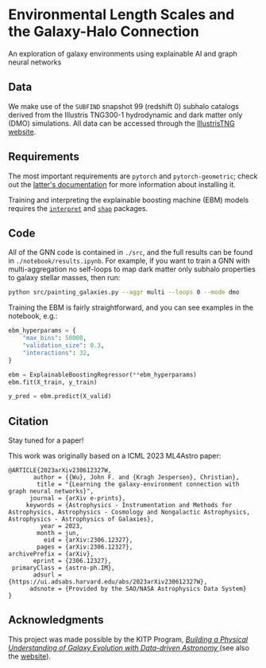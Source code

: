 # Environmental Length Scales and the Galaxy-Halo Connection
An exploration of galaxy environments using explainable AI and graph neural networks

## Data

We make use of the `SUBFIND` snapshot 99 (redshift 0) subhalo catalogs derived from the Illustris TNG300-1 hydrodynamic and dark matter only (DMO) simulations. All data can be accessed through the [IllustrisTNG website](https://www.tng-project.org/data/).

## Requirements

The most important requirements are `pytorch` and `pytorch-geometric`; check out the [latter's documentation](https://pytorch-geometric.readthedocs.io/en/latest/) for more information about installing it.

Training and interpreting the explainable boosting machine (EBM) models requires the [`interpret`](https://github.com/interpretml/interpret/) and [`shap`](https://github.com/shap/shap) packages.

## Code

All of the GNN code is contained in `./src`, and the full results can be found in `./notebook/results.ipynb`. For example, if you want to train a GNN with multi-aggregation no self-loops to map dark matter only subhalo properties to galaxy stellar masses, then run:

```bash
python src/painting_galaxies.py --aggr multi --loops 0 --mode dmo
```

Training the EBM is fairly straightforward, and you can see examples in the notebook, e.g.:

```python
ebm_hyperparams = {
    "max_bins": 50000, 
    "validation_size": 0.3,
    "interactions": 32,
}

ebm = ExplainableBoostingRegressor(**ebm_hyperparams)        
ebm.fit(X_train, y_train)

y_pred = ebm.predict(X_valid)
```

## Citation 

Stay tuned for a paper!

This work was originally based on a ICML 2023 ML4Astro paper:

```
@ARTICLE{2023arXiv230612327W,
       author = {{Wu}, John F. and {Kragh Jespersen}, Christian},
        title = "{Learning the galaxy-environment connection with graph neural networks}",
      journal = {arXiv e-prints},
     keywords = {Astrophysics - Instrumentation and Methods for Astrophysics, Astrophysics - Cosmology and Nongalactic Astrophysics, Astrophysics - Astrophysics of Galaxies},
         year = 2023,
        month = jun,
          eid = {arXiv:2306.12327},
        pages = {arXiv:2306.12327},
archivePrefix = {arXiv},
       eprint = {2306.12327},
 primaryClass = {astro-ph.IM},
       adsurl = {https://ui.adsabs.harvard.edu/abs/2023arXiv230612327W},
      adsnote = {Provided by the SAO/NASA Astrophysics Data System}
}
``` 

## Acknowledgments

This project was made possible by the KITP Program, [*Building a Physical Understanding of Galaxy Evolution with Data-driven Astronomy*
](https://www.kitp.ucsb.edu/activities/galevo23) (see also the [website](https://datadrivengalaxyevolution.github.io/)).